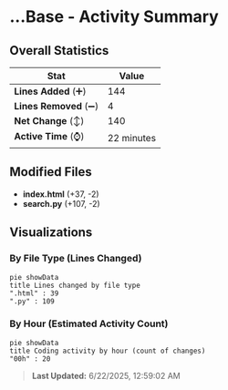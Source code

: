 # ...Base - Activity Summary 

## Overall Statistics

| Stat                   | Value                                                             |
| ---------------------- | ----------------------------------------------------------------- |
| **Lines Added** (➕)   | 144                                          |
| **Lines Removed** (➖) | 4                                        |
| **Net Change** (↕)    | 140                |
| **Active Time** (⌚)   | 22 minutes |


## Modified Files
- **index.html** (+37, -2)
- **search.py** (+107, -2)

## Visualizations

### By File Type (Lines Changed)

```mermaid
pie showData
title Lines changed by file type
".html" : 39
".py" : 109
```

### By Hour (Estimated Activity Count)

```mermaid
pie showData
title Coding activity by hour (count of changes)
"00h" : 20
```


> **Last Updated:** 6/22/2025, 12:59:02 AM